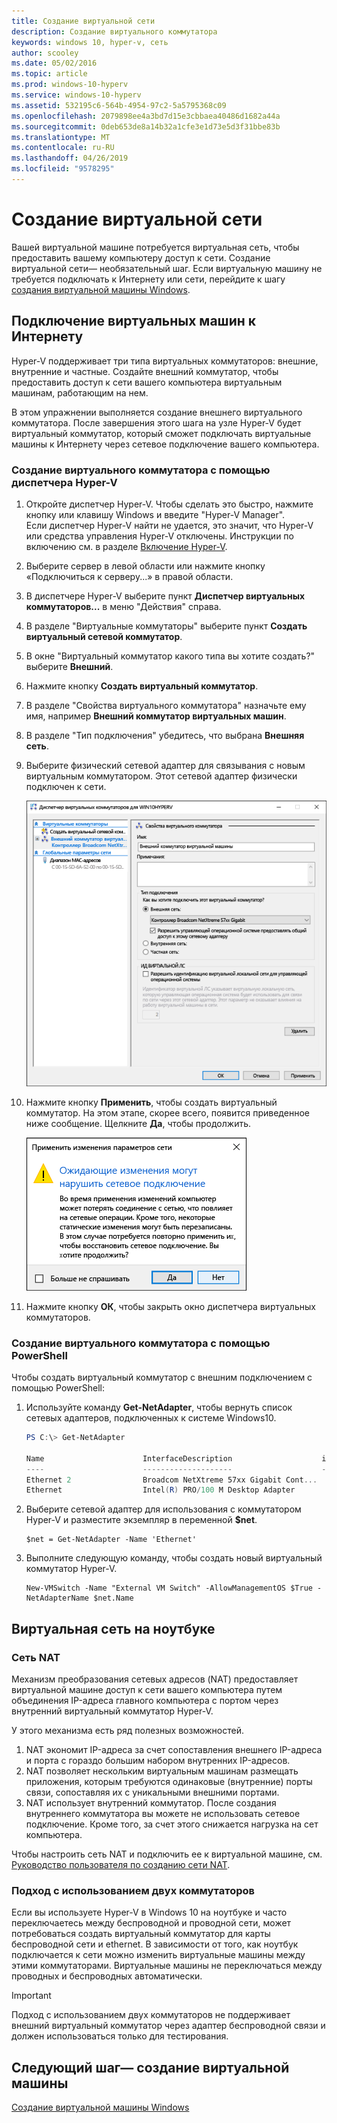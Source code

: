 ```yaml
---
title: Создание виртуальной сети
description: Создание виртуального коммутатора
keywords: windows 10, hyper-v, сеть
author: scooley
ms.date: 05/02/2016
ms.topic: article
ms.prod: windows-10-hyperv
ms.service: windows-10-hyperv
ms.assetid: 532195c6-564b-4954-97c2-5a5795368c09
ms.openlocfilehash: 2079898ee4a3bd7d15e3cbbaea40486d1682a44a
ms.sourcegitcommit: 0deb653de8a14b32a1cfe3e1d73e5d3f31bbe83b
ms.translationtype: MT
ms.contentlocale: ru-RU
ms.lasthandoff: 04/26/2019
ms.locfileid: "9578295"
---
```

# <a name="create-a-virtual-network"></a>Создание виртуальной сети

Вашей виртуальной машине потребуется виртуальная сеть, чтобы предоставить вашему компьютеру доступ к сети.  Создание виртуальной сети— необязательный шаг. Если виртуальную машину не требуется подключать к Интернету или сети, перейдите к шагу [создания виртуальной машины Windows](create-virtual-machine.md).


## <a name="connect-virtual-machines-to-the-internet"></a>Подключение виртуальных машин к Интернету

Hyper-V поддерживает три типа виртуальных коммутаторов: внешние, внутренние и частные. Создайте внешний коммутатор, чтобы предоставить доступ к сети вашего компьютера виртуальным машинам, работающим на нем.

В этом упражнении выполняется создание внешнего виртуального коммутатора. После завершения этого шага на узле Hyper-V будет виртуальный коммутатор, который сможет подключать виртуальные машины к Интернету через сетевое подключение вашего компьютера. 

### <a name="create-a-virtual-switch-with-hyper-v-manager"></a>Создание виртуального коммутатора с помощью диспетчера Hyper-V

1. Откройте диспетчер Hyper-V.  Чтобы сделать это быстро, нажмите кнопку или клавишу Windows и введите "Hyper-V Manager".  
Если диспетчер Hyper-V найти не удается, это значит, что Hyper-V или средства управления Hyper-V отключены.  Инструкции по включению см. в разделе [Включение Hyper-V](enable-hyper-v.md).

2. Выберите сервер в левой области или нажмите кнопку «Подключиться к серверу...» в правой области.

3. В диспетчере Hyper-V выберите пункт **Диспетчер виртуальных коммутаторов...** в меню "Действия" справа. 

4. В разделе "Виртуальные коммутаторы" выберите пункт **Создать виртуальный сетевой коммутатор**.

5. В окне "Виртуальный коммутатор какого типа вы хотите создать?" выберите **Внешний**.

6. Нажмите кнопку **Создать виртуальный коммутатор**.

7. В разделе "Свойства виртуального коммутатора" назначьте ему имя, например **Внешний коммутатор виртуальных машин**.

8. В разделе "Тип подключения" убедитесь, что выбрана **Внешняя сеть**.

9. Выберите физический сетевой адаптер для связывания с новым виртуальным коммутатором. Этот сетевой адаптер физически подключен к сети.  

    ![](media/newSwitch_upd.png)

10. Нажмите кнопку **Применить**, чтобы создать виртуальный коммутатор. На этом этапе, скорее всего, появится приведенное ниже сообщение. Щелкните **Да**, чтобы продолжить.

    ![](media/pen_changes_upd.png)  

11. Нажмите кнопку **ОК**, чтобы закрыть окно диспетчера виртуальных коммутаторов.


### <a name="create-a-virtual-switch-with-powershell"></a>Создание виртуального коммутатора с помощью PowerShell

Чтобы создать виртуальный коммутатор с внешним подключением с помощью PowerShell: 

1. Используйте команду **Get-NetAdapter**, чтобы вернуть список сетевых адаптеров, подключенных к системе Windows10.

    ```powershell
    PS C:\> Get-NetAdapter

    Name                      InterfaceDescription                    ifIndex Status       MacAddress             LinkSpeed
    ----                      --------------------                    ------- ------       ----------             ---------
    Ethernet 2                Broadcom NetXtreme 57xx Gigabit Cont...       5 Up           BC-30-5B-A8-C1-7F         1 Gbps
    Ethernet                  Intel(R) PRO/100 M Desktop Adapter            3 Up           00-0E-0C-A8-DC-31        10 Mbps  
    ```

2. Выберите сетевой адаптер для использования с коммутатором Hyper-V и разместите экземпляр в переменной **$net**.

    ```
    $net = Get-NetAdapter -Name 'Ethernet'
    ```

3. Выполните следующую команду, чтобы создать новый виртуальный коммутатор Hyper-V.

    ```
    New-VMSwitch -Name "External VM Switch" -AllowManagementOS $True -NetAdapterName $net.Name
    ```

## <a name="virtual-networking-on-a-laptop"></a>Виртуальная сеть на ноутбуке

### <a name="nat-networking"></a>Сеть NAT
Механизм преобразования сетевых адресов (NAT) предоставляет виртуальной машине доступ к сети вашего компьютера путем объединения IP-адреса главного компьютера с портом через внутренний виртуальный коммутатор Hyper-V.

У этого механизма есть ряд полезных возможностей.
1. NAT экономит IP-адреса за счет сопоставления внешнего IP-адреса и порта с гораздо большим набором внутренних IP-адресов. 
2. NAT позволяет нескольким виртуальным машинам размещать приложения, которым требуются одинаковые (внутренние) порты связи, сопоставляя их с уникальными внешними портами.
3. NAT использует внутренний коммутатор. После создания внутреннего коммутатора вы можете не использовать сетевое подключение. Кроме того, за счет этого снижается нагрузка на сет компьютера.

Чтобы настроить сеть NAT и подключить ее к виртуальной машине, см. [Руководство пользователя по созданию сети NAT](../user-guide/setup-nat-network.md).

### <a name="the-two-switch-approach"></a>Подход с использованием двух коммутаторов

Если вы используете Hyper-V в Windows 10 на ноутбуке и часто переключаетесь между беспроводной и проводной сети, может потребоваться создать виртуальный коммутатор для карты беспроводной сети и ethernet.  В зависимости от того, как ноутбук подключается к сети можно изменить виртуальные машины между этими коммутаторами. Виртуальные машины не переключаться между проводных и беспроводных автоматически. 

>[!IMPORTANT]
>Подход с использованием двух коммутаторов не поддерживает внешний виртуальный коммутатор через адаптер беспроводной связи и должен использоваться только для тестирования.

## <a name="next-step---create-a-virtual-machine"></a>Следующий шаг— создание виртуальной машины
[Создание виртуальной машины Windows](create-virtual-machine.md)
